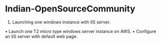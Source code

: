 # Indian-OpenSourceCommunity
1. Launching one windows instance with IIS server.

  •	Launch one T2 micro type windows server instance on AWS.
  •	Configure an IIS server with default web page.
